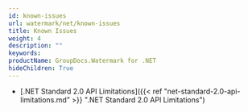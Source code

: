 ```yaml
---
id: known-issues
url: watermark/net/known-issues
title: Known Issues
weight: 4
description: ""
keywords: 
productName: GroupDocs.Watermark for .NET
hideChildren: True
---
```

* [.NET Standard 2.0 API Limitations]({{< ref "net-standard-2.0-api-limitations.md" >}} ".NET Standard 2.0 API Limitations")
